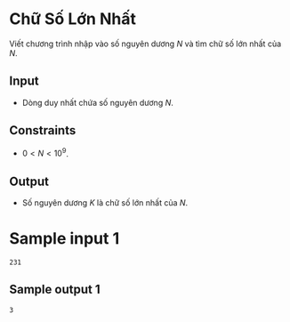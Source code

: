 # Chữ Số Lớn Nhất

Viết chương trình nhập vào số nguyên dương $N$ và tìm chữ số lớn nhất của $N$.

## Input

- Dòng duy nhất chứa số nguyên dương $N$.

## Constraints

- $0 < N < 10^9$.

## Output

- Số nguyên dương $K$ là chữ số lớn nhất của $N$.

# Sample input 1

```
231
```

## Sample output 1

```
3
```